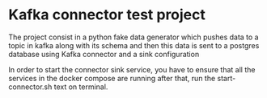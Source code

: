 # Kafka connector test project

The project consist in a python fake data generator which pushes data to a topic in kafka along with its schema and then
this data is sent to a postgres database using Kafka connector and a sink configuration


In order to start the connector sink service, you have to ensure that all the services in the docker compose are running
after that, run the start-connector.sh text on terminal.